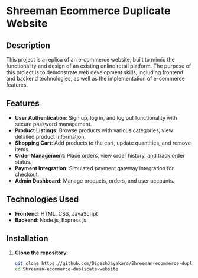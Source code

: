 # Shreeman Ecommerce Duplicate Website

## Description

This project is a replica of an e-commerce website, built to mimic the functionality and design of an existing online retail platform. The purpose of this project is to demonstrate web development skills, including frontend and backend technologies, as well as the implementation of e-commerce features.

## Features

- **User Authentication**: Sign up, log in, and log out functionality with secure password management.
- **Product Listings**: Browse products with various categories, view detailed product information.
- **Shopping Cart**: Add products to the cart, update quantities, and remove items.
- **Order Management**: Place orders, view order history, and track order status.
- **Payment Integration**: Simulated payment gateway integration for checkout.
- **Admin Dashboard**: Manage products, orders, and user accounts.

## Technologies Used

- **Frontend**: HTML, CSS, JavaScript 
- **Backend**: Node.js, Express.js

## Installation

1. **Clone the repository**:
   ```bash
   git clone https://github.com/DipeshJayakara/Shreeman-ecommerce-duplicate-website.git
   cd Shreeman-ecommerce-duplicate-website
